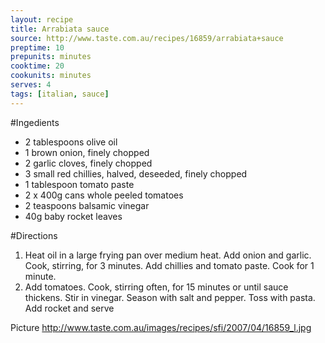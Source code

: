 ```yaml
---
layout: recipe
title: Arrabiata sauce
source: http://www.taste.com.au/recipes/16859/arrabiata+sauce
preptime: 10
prepunits: minutes
cooktime: 20
cookunits: minutes
serves: 4
tags: [italian, sauce]
---
```

#Ingedients
* 2 tablespoons olive oil
* 1 brown onion, finely chopped
* 2 garlic cloves, finely chopped
* 3 small red chillies, halved, deseeded, finely chopped
* 1 tablespoon tomato paste
* 2 x 400g cans whole peeled tomatoes
* 2 teaspoons balsamic vinegar
* 40g baby rocket leaves

#Directions
1. Heat oil in a large frying pan over medium heat. Add onion and garlic. Cook, stirring, for 3 minutes. Add chillies and tomato paste. Cook for 1 minute.
2. Add tomatoes. Cook, stirring often, for 15 minutes or until sauce thickens. Stir in vinegar. Season with salt and pepper. Toss with pasta. Add rocket and serve

Picture
http://www.taste.com.au/images/recipes/sfi/2007/04/16859_l.jpg